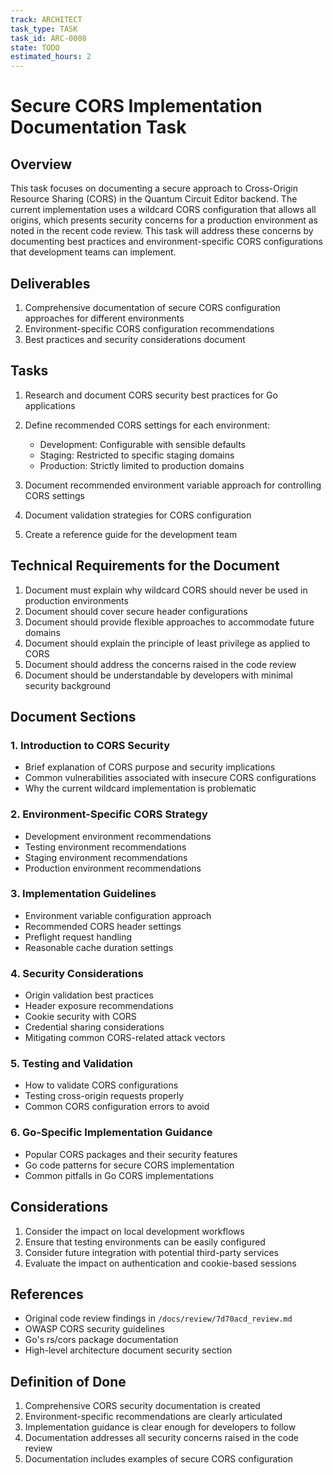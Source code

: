 ```yaml
---
track: ARCHITECT
task_type: TASK
task_id: ARC-0008
state: TODO
estimated_hours: 2
---
```


# Secure CORS Implementation Documentation Task

## Overview

This task focuses on documenting a secure approach to Cross-Origin Resource Sharing (CORS) in the Quantum Circuit Editor backend. The current implementation uses a wildcard CORS configuration that allows all origins, which presents security concerns for a production environment as noted in the recent code review. This task will address these concerns by documenting best practices and environment-specific CORS configurations that development teams can implement.

## Deliverables

1. Comprehensive documentation of secure CORS configuration approaches for different environments
2. Environment-specific CORS configuration recommendations
3. Best practices and security considerations document

## Tasks

1. Research and document CORS security best practices for Go applications
2. Define recommended CORS settings for each environment:
   - Development: Configurable with sensible defaults
   - Staging: Restricted to specific staging domains
   - Production: Strictly limited to production domains

3. Document recommended environment variable approach for controlling CORS settings

4. Document validation strategies for CORS configuration

5. Create a reference guide for the development team

## Technical Requirements for the Document

1. Document must explain why wildcard CORS should never be used in production environments
2. Document should cover secure header configurations
3. Document should provide flexible approaches to accommodate future domains
4. Document should explain the principle of least privilege as applied to CORS
5. Document should address the concerns raised in the code review
6. Document should be understandable by developers with minimal security background

## Document Sections

### 1. Introduction to CORS Security

- Brief explanation of CORS purpose and security implications
- Common vulnerabilities associated with insecure CORS configurations
- Why the current wildcard implementation is problematic

### 2. Environment-Specific CORS Strategy

- Development environment recommendations
- Testing environment recommendations
- Staging environment recommendations
- Production environment recommendations

### 3. Implementation Guidelines

- Environment variable configuration approach
- Recommended CORS header settings
- Preflight request handling
- Reasonable cache duration settings

### 4. Security Considerations

- Origin validation best practices
- Header exposure recommendations
- Cookie security with CORS
- Credential sharing considerations
- Mitigating common CORS-related attack vectors

### 5. Testing and Validation

- How to validate CORS configurations
- Testing cross-origin requests properly
- Common CORS configuration errors to avoid

### 6. Go-Specific Implementation Guidance

- Popular CORS packages and their security features
- Go code patterns for secure CORS implementation
- Common pitfalls in Go CORS implementations

## Considerations

1. Consider the impact on local development workflows
2. Ensure that testing environments can be easily configured
3. Consider future integration with potential third-party services
4. Evaluate the impact on authentication and cookie-based sessions

## References

- Original code review findings in `/docs/review/7d70acd_review.md`
- OWASP CORS security guidelines
- Go's rs/cors package documentation
- High-level architecture document security section

## Definition of Done

1. Comprehensive CORS security documentation is created
2. Environment-specific recommendations are clearly articulated
3. Implementation guidance is clear enough for developers to follow
4. Documentation addresses all security concerns raised in the code review
5. Documentation includes examples of secure CORS configuration
